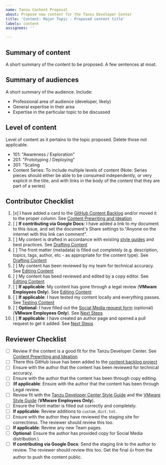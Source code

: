 ```yaml
---
name: Tanzu Content Proposal
about: Propose new content for the Tanzu Developer Center
title: 'Content: Major Topic - Proposed content title'
labels: content
assignees: ''

---
```


## Summary of content
A short summary of the content to be proposed. A few sentences at most.

## Summary of audiences
A short summary of the audience. Include:
- Professional area of audience (developer, likely)
- General expertise in their area
- Expertise in the particular topic to be discussed

## Level of content
Level of content as it pertains to the topic proposed. Delete those not applicable.
- 101: "Awareness / Exploration"
- 201: "Prototyping / Deploying"
- 301: "Scaling
- Content Series: To include multiple levels of content (Note: Series pieces should either be able to be consumed independently, or very explicit in the title, and with links in the body of the content that they are part of a series)

## Contributor Checklist
1. [x] I have added a card to the [GitHub Content Backlog](https://github.com/vmware-tanzu/tanzu-dev-portal/projects/7) and/or moved it to the proper column. See [Content Prewriting and Ideation](https://github.com/vmware-tanzu/tanzu-dev-portal/wiki/Contribution,-Prewriting-Ideation-(GitHub-and-Google-Docs-Method))
2. [ ] **If contributing via Google Docs**: I have added a link to my document to this issue, and set the document's Share settings to "Anyone on the internet with this link can comment".
3. [ ] My content is drafted in accordance with existing [style guides](https://github.com/vmware-tanzu/tanzu-dev-portal/wiki/Reference,-Style-Guide) and best practices. See [Drafting Content](https://github.com/vmware-tanzu/tanzu-dev-portal/wiki/Contribution,-Drafting-Content-(GitHub-Method)) 
4. [ ] The front matter (metadata) is filled out completely (e.g. description, topics, tags, author, etc - as appropriate for the content type). See [Drafting Content](https://github.com/vmware-tanzu/tanzu-dev-portal/wiki/Contribution,-Drafting-Content-(GitHub-Method))
5. [ ] My content has been reviewed by my team for technical accuracy. See [Editing Content](https://github.com/vmware-tanzu/tanzu-dev-portal/wiki/Contribution,-Editing-Content-(GitHub-and-Google-Docs-Method))
6. [ ] My content has beed reviewed and edited by a copy editor. See [Editing Content](https://github.com/vmware-tanzu/tanzu-dev-portal/wiki/Contribution,-Editing-Content-(GitHub-and-Google-Docs-Method))
7. [ ] **If applicable**: My content has gone through a legal review (**VMware Employees Only**). See [Editing Content](https://github.com/vmware-tanzu/tanzu-dev-portal/wiki/Contribution,-Editing-Content-(GitHub-and-Google-Docs-Method))
8. [ ] **If applicable**: I have tested my content locally and everything passes. See [Testing Content](https://github.com/vmware-tanzu/tanzu-dev-portal/wiki/Contribution,-Testing-Content-(GitHub-Method))
9. [ ] **Optional**: I have filled out the [Social Media request form](https://docs.google.com/forms/d/e/1FAIpQLSfyWYEL6XvDRfMRW1GBfYKV4Aq3Li2EzBz0HY8fE37Y2tSoRw/viewform) (optional) (**VMware Employees Only**). See [Next Steps](https://github.com/vmware-tanzu/tanzu-dev-portal/wiki/Contribution,-Next-Steps)
10. [ ] **If applicable**: I have created an author page and opened a pull request to get it added. See [Next Steps](https://github.com/vmware-tanzu/tanzu-dev-portal/wiki/Contribution,-Next-Steps)


## Reviewer Checklist

* [ ] Review if the content is a good fit for the Tanzu Developer Center. See [Content Prewriting and Ideation](https://github.com/vmware-tanzu/tanzu-dev-portal/wiki/Contribution,-Prewriting-Ideation-(GitHub-and-Google-Docs-Method))
* [ ] There this GitHub issue has been added to the [content backlog project](https://github.com/vmware-tanzu/tanzu-dev-portal/projects/7) 
* [ ] Ensure with the author that the content has been reviewed for technical accuracy.
* [ ] Ensure with the author that the content has been through copy editing.
* [ ] I**If applicable**: Ensure with the author that the content has been through Legal review.
* [ ] Review fit with the [Tanzu Developer Center Style Guide](https://github.com/vmware-tanzu/tanzu-dev-portal/wiki/Reference,-Style-Guide) and the [VMware Style Guide](https://www.vmware.com/content/dam/brand/photography-only/guidelines/writing-and-naming/editorial-style-guide/marketing-editorial-style-guide.pdf) (**VMware Employees Only**). 
* [ ] Ensure the front matter is filled out correctly and completely.
* [ ] **If applicable**: Review additions to `custom_dict.txt`.
* [ ] Ensure with the author they have reviewed the staging site for correctness. The reviewer should review this too.
* [ ] **If applicable**: Review any new Team pages.
* [ ] **Optional**: Ensure the author has provided copy for Social Media distribution.\
* [ ] **If contributing via Google Docs**: Send the staging link to the author to review. The reviewer should review this too. Get the final 👍 from the author to push the content public.
